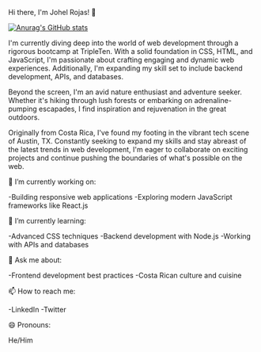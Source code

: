 Hi there, I'm Johel Rojas! 👋

[![Anurag's GitHub stats](https://github-readme-stats.vercel.app/api?username=johel-rojas)](https://github.com/anuraghazra/github-readme-stats)


I'm currently diving deep into the world of web development through a rigorous bootcamp at TripleTen. With a solid foundation in CSS, HTML, and JavaScript, I'm passionate about crafting engaging and dynamic web experiences. Additionally, I'm expanding my skill set to include backend development, APIs, and databases.

Beyond the screen, I'm an avid nature enthusiast and adventure seeker. Whether it's hiking through lush forests or embarking on adrenaline-pumping escapades, I find inspiration and rejuvenation in the great outdoors.

Originally from Costa Rica, I've found my footing in the vibrant tech scene of Austin, TX. Constantly seeking to expand my skills and stay abreast of the latest trends in web development, I'm eager to collaborate on exciting projects and continue pushing the boundaries of what's possible on the web.

🔭 I’m currently working on:

-Building responsive web applications
-Exploring modern JavaScript frameworks like React.js

🌱 I’m currently learning:

-Advanced CSS techniques
-Backend development with Node.js
-Working with APIs and databases

💬 Ask me about:

-Frontend development best practices
-Costa Rican culture and cuisine

📫 How to reach me:

-LinkedIn
-Twitter

😄 Pronouns:

He/Him
